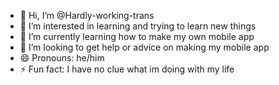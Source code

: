 - 👋 Hi, I’m @Hardly-working-trans
- 👀 I’m interested in learning and trying to learn new things
- 🌱 I’m currently learning how to make my own mobile app
- 💞️ I’m looking to get help or advice on making my mobile app
- 😄 Pronouns: he/him
- ⚡ Fun fact: I have no clue what im doing with my life

<!---
Hardly-working-trans/Hardly-working-trans is a ✨ special ✨ repository because its `README.md` (this file) appears on your GitHub profile.
You can click the Preview link to take a look at your changes.
--->
